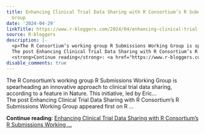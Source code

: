 ```yaml
---
title: Enhancing Clinical Trial Data Sharing with R Consortium’s R Submissions Working
  Group
date: '2024-04-29'
linkTitle: https://www.r-bloggers.com/2024/04/enhancing-clinical-trial-data-sharing-with-r-consortiums-r-submissions-working-group/
source: R-bloggers
description: |-
  <p>The R Consortium’s working group R Submissions Working Group is spearheading an innovative approach to clinical trial data sharing, according to a feature in Nature. This initiative, led by Eric...<br />
  The post Enhancing Clinical Trial Data Sharing with R Consortium’s R Submissions Working Group appeared first on R ...</p>
  <strong>Continue reading</strong>: <a href="https://www.r-bloggers.com/2024/04/enhancing-clinical-trial-data-sharing-with-r-consortiums-r-submissions-working-group/">Enhancing Clinical Trial Data Sharing with R Consortium’s R Submissions Working ...
disable_comments: true
---
```

<p>The R Consortium’s working group R Submissions Working Group is spearheading an innovative approach to clinical trial data sharing, according to a feature in Nature. This initiative, led by Eric...<br />
The post Enhancing Clinical Trial Data Sharing with R Consortium’s R Submissions Working Group appeared first on R ...</p>
<strong>Continue reading</strong>: <a href="https://www.r-bloggers.com/2024/04/enhancing-clinical-trial-data-sharing-with-r-consortiums-r-submissions-working-group/">Enhancing Clinical Trial Data Sharing with R Consortium’s R Submissions Working ...